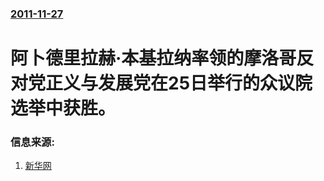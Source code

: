 ### [2011-11-27](/news/2011/11/27/index.md)

##### 
# 阿卜德里拉赫·本基拉纳率领的摩洛哥反对党正义与发展党在25日举行的众议院选举中获胜。




### 信息来源:

1. [新华网](http://news.xinhuanet.com/world/2011-11/28/c_111199938.htm)
